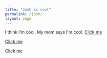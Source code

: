 ```yaml
---
title: "Josh is cool"
permalink: /josh/
layout: page
---
```


I think I'm cool. My mom says I'm cool. [Click me](http://www.google.com)

[Click me][click]

<a href="http://www.google.com" target="_blank">Click me</a>


[click]: http://www.google.com
